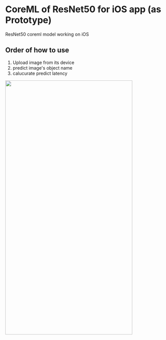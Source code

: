 # CoreML of ResNet50 for iOS app (as Prototype)


ResNet50 coreml model working on iOS

## Order of how to use
1. Upload image from its device
2. predict image's object name
3. calucurate predict latency


<img src="https://user-images.githubusercontent.com/48679574/193577515-73419553-e13e-473c-9fb2-e5399d1bb136.gif" width="400" height="800"/>

